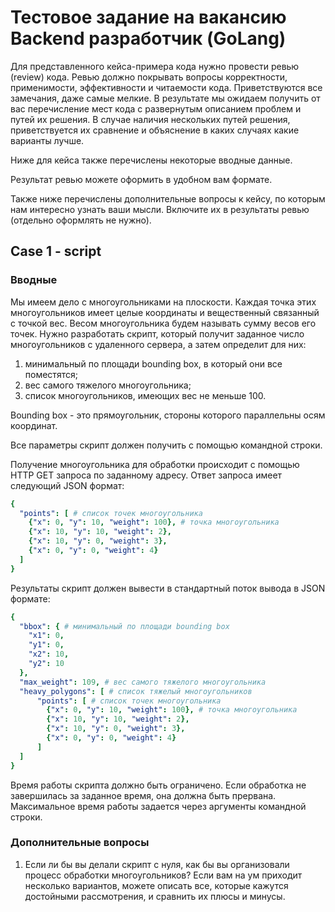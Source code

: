 # Тестовое задание на вакансию Backend разработчик (GoLang)
Для представленного кейса-примера кода нужно провести ревью (review) кода. Ревью
должно покрывать вопросы корректности, применимости, эффективности и читаемости
кода. Приветствуются все замечания, даже самые мелкие. В результате мы ожидаем
получить от вас перечисление мест кода с развернутым описанием проблем и путей
их решения. В случае наличия нескольких путей решения, приветствуется их
сравнение и объяснение в каких случаях какие варианты лучше.

Ниже для кейса также перечислены некоторые вводные данные.

Результат ревью можете оформить в удобном вам формате.

Также ниже перечислены дополнительные вопросы к кейсу, по которым нам интересно
узнать ваши мысли. Включите их в результаты ревью (отдельно оформлять не нужно).

## Case 1 - script
### Вводные
Мы имеем дело с многоугольниками на плоскости. Каждая точка этих многоугольников
имеет целые координаты и вещественный связанный с точкой вес. Весом 
многоугольника будем называть сумму весов его точек. Нужно разработать скрипт, 
который получит заданное число многоугольников с удаленного сервера, а затем 
определит для них:
1. минимальный по площади bounding box, в который они все поместятся;
2. вес самого тяжелого многоугольника;
3. список многоугольников, имеющих вес не меньше 100.

Bounding box - это прямоугольник, стороны которого параллельны осям координат.

Все параметры скрипт должен получить с помощью командной строки. 

Получение многоугольника для обработки происходит с помощью HTTP GET запроса по
заданному адресу. Ответ запроса имеет следующий JSON формат:
```yaml
{
  "points": [ # список точек многоугольника 
    {"x": 0, "y": 10, "weight": 100}, # точка многоугольника
    {"x": 10, "y": 10, "weight": 2},
    {"x": 10, "y": 0, "weight": 3},
    {"x": 0, "y": 0, "weight": 4}
  ]
}
```

Результаты скрипт должен вывести в стандартный поток вывода в JSON формате:
```yaml
{
  "bbox": { # минимальный по площади bounding box
    "x1": 0,
    "y1": 0,
    "x2": 10,
    "y2": 10
  },
  "max_weight": 109, # вес самого тяжелого многоугольника
  "heavy_polygons": [ # список тяжелый многоугольников
      "points": [ # список точек многоугольника 
        {"x": 0, "y": 10, "weight": 100}, # точка многоугольника
        {"x": 10, "y": 10, "weight": 2},
        {"x": 10, "y": 0, "weight": 3},
        {"x": 0, "y": 0, "weight": 4}
      ]
  ]
}
```

Время работы скрипта должно быть ограничено. Если обработка не завершилась за
заданное время, она должна быть прервана. Максимальное время работы задается
через аргументы командной строки.

### Дополнительные вопросы
1. Если ли бы вы делали скрипт с нуля, как бы вы организовали процесс обработки
   многоугольников? Если вам на ум приходит несколько вариантов, можете описать
   все, которые кажутся достойными рассмотрения, и сравнить их плюсы и минусы. 